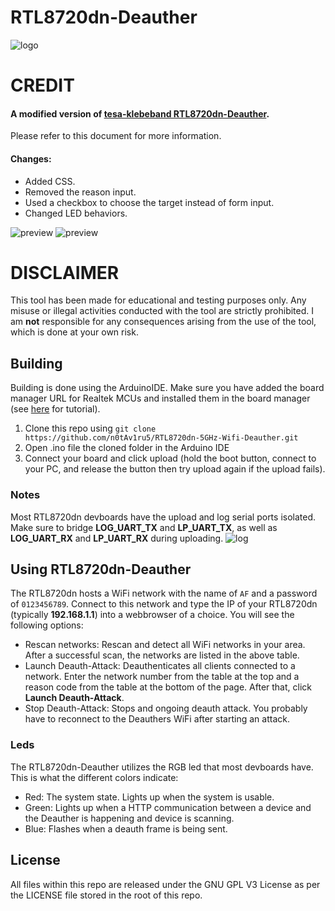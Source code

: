 # RTL8720dn-Deauther
![logo](https://github.com/user-attachments/assets/ab8ebf84-eee2-4298-8975-2e8dad13c1b3)

# CREDIT
#### A modified version of [tesa-klebeband RTL8720dn-Deauther](https://github.com/tesa-klebeband/RTL8720dn-Deauther).

Please refer to this document for more information.
#### Changes:
- Added CSS.
- Removed the reason input.
- Used a checkbox to choose the target instead of form input.
- Changed LED behaviors.

![preview](https://i.imgur.com/AaQYs41.jpeg)
![preview](https://i.imgur.com/EzebxS4.jpeg)

# DISCLAIMER
This tool has been made for educational and testing purposes only. Any misuse or illegal activities conducted with the tool are strictly prohibited. I am **not** responsible for any consequences arising from the use of the tool, which is done at your own risk.
## Building
Building is done using the ArduinoIDE. Make sure you have added the board manager URL for Realtek MCUs and installed them in the board manager (see [here](https://www.amebaiot.com/en/amebad-bw16-arduino-getting-started/) for tutorial).
1) Clone this repo using `git clone https://github.com/n0tAv1ru5/RTL8720dn-5GHz-Wifi-Deauther.git`
2) Open .ino file the cloned folder in the Arduino IDE
3) Connect your board and click upload (hold the boot button, connect to your PC, and release the button then try upload again if the upload fails).
### Notes
Most RTL8720dn devboards have the upload and log serial ports isolated. Make sure to bridge **LOG_UART_TX** and **LP_UART_TX**, as well as **LOG_UART_RX** and **LP_UART_RX** during uploading.
![log](https://i.imgur.com/kcUu1Gn.png)
## Using RTL8720dn-Deauther
The RTL8720dn hosts a WiFi network with the name of `AF` and a password of `0123456789`. Connect to this network and type the IP of your RTL8720dn (typically **192.168.1.1**) into a webbrowser of a choice. You will see the following options:
* Rescan networks: Rescan and detect all WiFi networks in your area. After a successful scan, the networks are listed in the above table.
* Launch Deauth-Attack: Deauthenticates all clients connected to a network. Enter the network number from the table at the top and a reason code from the table at the bottom of the page. After that, click **Launch Deauth-Attack**.
* Stop Deauth-Attack: Stops and ongoing deauth attack. You probably have to reconnect to the Deauthers WiFi after starting an attack.
### Leds
The RTL8720dn-Deauther utilizes the RGB led that most devboards have. This is what the different colors indicate:
* Red: The system state. Lights up when the system is usable.
* Green: Lights up when a HTTP communication between a device and the Deauther is happening and device is scanning.
* Blue: Flashes when a deauth frame is being sent.
## License
All files within this repo are released under the GNU GPL V3 License as per the LICENSE file stored in the root of this repo.
